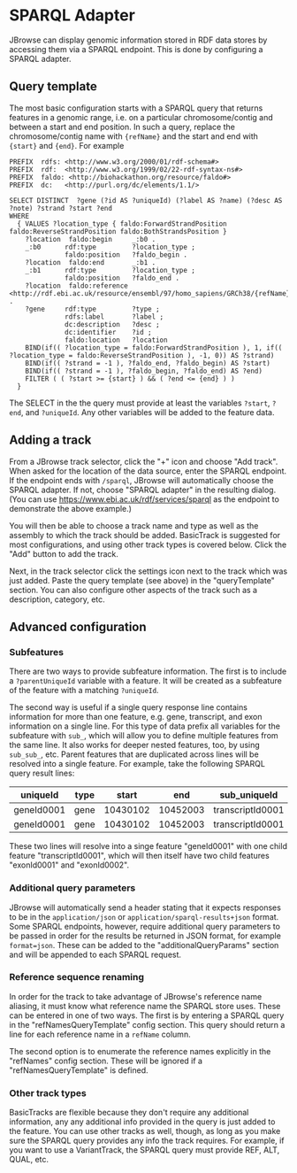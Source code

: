# SPARQL Adapter

JBrowse can display genomic information stored in RDF data stores by accessing
them via a SPARQL endpoint. This is done by configuring a SPARQL adapter.

## Query template

The most basic configuration starts with a SPARQL query that returns features in
a genomic range, i.e. on a particular chromosome/contig and between a start and
end position. In such a query, replace the chromosome/contig name with
`{refName}` and the start and end with `{start}` and `{end}`. For example

```sparql
PREFIX  rdfs: <http://www.w3.org/2000/01/rdf-schema#>
PREFIX  rdf:  <http://www.w3.org/1999/02/22-rdf-syntax-ns#>
PREFIX  faldo: <http://biohackathon.org/resource/faldo#>
PREFIX  dc:   <http://purl.org/dc/elements/1.1/>

SELECT DISTINCT  ?gene (?id AS ?uniqueId) (?label AS ?name) (?desc AS ?note) ?strand ?start ?end
WHERE
  { VALUES ?location_type { faldo:ForwardStrandPosition faldo:ReverseStrandPosition faldo:BothStrandsPosition }
    ?location  faldo:begin     _:b0 .
    _:b0      rdf:type         ?location_type ;
              faldo:position   ?faldo_begin .
    ?location  faldo:end       _:b1 .
    _:b1      rdf:type         ?location_type ;
              faldo:position   ?faldo_end .
    ?location  faldo:reference  <http://rdf.ebi.ac.uk/resource/ensembl/97/homo_sapiens/GRCh38/{refName}> .
    ?gene     rdf:type         ?type ;
              rdfs:label       ?label ;
              dc:description   ?desc ;
              dc:identifier    ?id ;
              faldo:location   ?location
    BIND(if(( ?location_type = faldo:ForwardStrandPosition ), 1, if(( ?location_type = faldo:ReverseStrandPosition ), -1, 0)) AS ?strand)
    BIND(if(( ?strand = -1 ), ?faldo_end, ?faldo_begin) AS ?start)
    BIND(if(( ?strand = -1 ), ?faldo_begin, ?faldo_end) AS ?end)
    FILTER ( ( ?start >= {start} ) && ( ?end <= {end} ) )
  }
```

The SELECT in the the query must provide at least the variables `?start`,
`?end`, and `?uniqueId`. Any other variables will be added to the feature data.

## Adding a track

From a JBrowse track selector, click the "+" icon and choose "Add track". When
asked for the location of the data source, enter the SPARQL endpoint. If the
endpoint ends with `/sparql`, JBrowse will automatically choose the SPARQL
adapter. If not, choose "SPARQL adapter" in the resulting dialog. (You can use
https://www.ebi.ac.uk/rdf/services/sparql as the endpoint to demonstrate the
above example.)

You will then be able to choose a track name and type as well as the assembly to
which the track should be added. BasicTrack is suggested for most
configurations, and using other track types is covered below. Click the "Add"
button to add the track.

Next, in the track selector click the settings icon next to the track which was
just added. Paste the query template (see above) in the "queryTemplate" section.
You can also configure other aspects of the track such as a description,
category, etc.

## Advanced configuration

### Subfeatures

There are two ways to provide subfeature information. The first is to include a
`?parentUniqueId` variable with a feature. It will be created as a subfeature of
the feature with a matching `?uniqueId`.

The second way is useful if a single query response line contains information
for more than one feature, e.g. gene, transcript, and exon information on a
single line. For this type of data prefix all variables for the subfeature with
`sub_`, which will allow you to define multiple features from the same line. It
also works for deeper nested features, too, by using `sub_sub_`, etc. Parent
features that are duplicated across lines will be resolved into a single
feature. For example, take the following SPARQL query result lines:

| uniqueId   | type | start    | end      | sub_uniqueId     | sub_type   | sub_start | sub_end  | sub_sub_uniqueId | sub_sub_type | sub_sub_start | sub_sub_end |
| ---------- | ---- | -------- | -------- | ---------------- | ---------- | --------- | -------- | ---------------- | ------------ | ------------- | ----------- |
| geneId0001 | gene | 10430102 | 10452003 | transcriptId0001 | transcript | 10430518  | 10442405 | exonId0001       | exon         | 10430518      | 10430568    |
| geneId0001 | gene | 10430102 | 10452003 | transcriptId0001 | transcript | 10430518  | 10442405 | exonId0002       | exon         | 10432568      | 10433965    |

These two lines will resolve into a singe feature "geneId0001" with one child
feature "transcriptId0001", which will then itself have two child features
"exonId0001" and "exonId0002".

### Additional query parameters

JBrowse will automatically send a header stating that it expects responses to be
in the `application/json` or `application/sparql-results+json` format. Some
SPARQL endpoints, however, require additional query parameters to be passed in
order for the results be returned in JSON format, for example `format=json`.
These can be added to the "additionalQueryParams" section and will be appended
to each SPARQL request.

### Reference sequence renaming

In order for the track to take advantage of JBrowse's reference name aliasing,
it must know what reference name the SPARQL store uses. These can be entered in
one of two ways. The first is by entering a SPARQL query in the
"refNamesQueryTemplate" config section. This query should return a line for each
reference name in a `refName` column.

The second option is to enumerate the reference names explicitly in the
"refNames" config section. These will be ignored if a "refNamesQueryTemplate" is
defined.

### Other track types

BasicTracks are flexible because they don't require any additional information,
any any additional info provided in the query is just added to the feature. You
can use other tracks as well, though, as long as you make sure the SPARQL query
provides any info the track requires. For example, if you want to use a
VariantTrack, the SPARQL query must provide REF, ALT, QUAL, etc.
